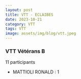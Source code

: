 ```yaml
---
layout: post
title: VTT - ECLAIBES
date: 2023-10-21
category: VTT
tags: VTT
image: assets/img/blog/vtt.jpeg
---
```


### VTT Vétérans B
11 participants
- MATTIOLI RONALD : 1
